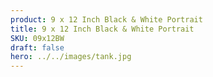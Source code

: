 ```yaml
---
product: 9 x 12 Inch Black & White Portrait 
title: 9 x 12 Inch Black & White Portrait 
SKU: 09x12BW
draft: false
hero: ../../images/tank.jpg
---
```

